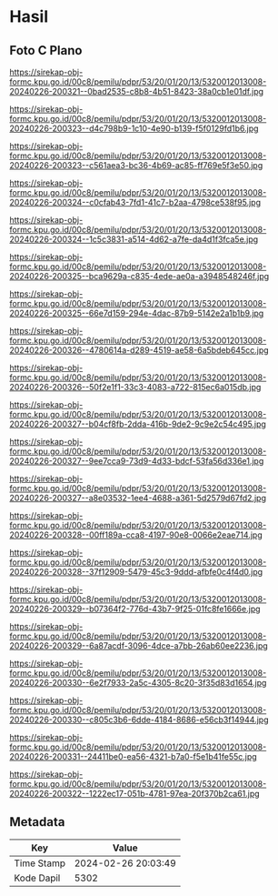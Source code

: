 # Hasil

## Foto C Plano

https://sirekap-obj-formc.kpu.go.id/00c8/pemilu/pdpr/53/20/01/20/13/5320012013008-20240226-200321--0bad2535-c8b8-4b51-8423-38a0cb1e01df.jpg

https://sirekap-obj-formc.kpu.go.id/00c8/pemilu/pdpr/53/20/01/20/13/5320012013008-20240226-200323--d4c798b9-1c10-4e90-b139-f5f0129fd1b6.jpg

https://sirekap-obj-formc.kpu.go.id/00c8/pemilu/pdpr/53/20/01/20/13/5320012013008-20240226-200323--c561aea3-bc36-4b69-ac85-ff769e5f3e50.jpg

https://sirekap-obj-formc.kpu.go.id/00c8/pemilu/pdpr/53/20/01/20/13/5320012013008-20240226-200324--c0cfab43-7fd1-41c7-b2aa-4798ce538f95.jpg

https://sirekap-obj-formc.kpu.go.id/00c8/pemilu/pdpr/53/20/01/20/13/5320012013008-20240226-200324--1c5c3831-a514-4d62-a7fe-da4d1f3fca5e.jpg

https://sirekap-obj-formc.kpu.go.id/00c8/pemilu/pdpr/53/20/01/20/13/5320012013008-20240226-200325--bca9629a-c835-4ede-ae0a-a3948548246f.jpg

https://sirekap-obj-formc.kpu.go.id/00c8/pemilu/pdpr/53/20/01/20/13/5320012013008-20240226-200325--66e7d159-294e-4dac-87b9-5142e2a1b1b9.jpg

https://sirekap-obj-formc.kpu.go.id/00c8/pemilu/pdpr/53/20/01/20/13/5320012013008-20240226-200326--4780614a-d289-4519-ae58-6a5bdeb645cc.jpg

https://sirekap-obj-formc.kpu.go.id/00c8/pemilu/pdpr/53/20/01/20/13/5320012013008-20240226-200326--50f2e1f1-33c3-4083-a722-815ec6a015db.jpg

https://sirekap-obj-formc.kpu.go.id/00c8/pemilu/pdpr/53/20/01/20/13/5320012013008-20240226-200327--b04cf8fb-2dda-416b-9de2-9c9e2c54c495.jpg

https://sirekap-obj-formc.kpu.go.id/00c8/pemilu/pdpr/53/20/01/20/13/5320012013008-20240226-200327--9ee7cca9-73d9-4d33-bdcf-53fa56d336e1.jpg

https://sirekap-obj-formc.kpu.go.id/00c8/pemilu/pdpr/53/20/01/20/13/5320012013008-20240226-200327--a8e03532-1ee4-4688-a361-5d2579d67fd2.jpg

https://sirekap-obj-formc.kpu.go.id/00c8/pemilu/pdpr/53/20/01/20/13/5320012013008-20240226-200328--00ff189a-cca8-4197-90e8-0066e2eae714.jpg

https://sirekap-obj-formc.kpu.go.id/00c8/pemilu/pdpr/53/20/01/20/13/5320012013008-20240226-200328--37f12909-5479-45c3-9ddd-afbfe0c4f4d0.jpg

https://sirekap-obj-formc.kpu.go.id/00c8/pemilu/pdpr/53/20/01/20/13/5320012013008-20240226-200329--b07364f2-776d-43b7-9f25-01fc8fe1666e.jpg

https://sirekap-obj-formc.kpu.go.id/00c8/pemilu/pdpr/53/20/01/20/13/5320012013008-20240226-200329--6a87acdf-3096-4dce-a7bb-26ab60ee2236.jpg

https://sirekap-obj-formc.kpu.go.id/00c8/pemilu/pdpr/53/20/01/20/13/5320012013008-20240226-200330--6e2f7933-2a5c-4305-8c20-3f35d83d1654.jpg

https://sirekap-obj-formc.kpu.go.id/00c8/pemilu/pdpr/53/20/01/20/13/5320012013008-20240226-200330--c805c3b6-6dde-4184-8686-e56cb3f14944.jpg

https://sirekap-obj-formc.kpu.go.id/00c8/pemilu/pdpr/53/20/01/20/13/5320012013008-20240226-200331--24411be0-ea56-4321-b7a0-f5e1b41fe55c.jpg

https://sirekap-obj-formc.kpu.go.id/00c8/pemilu/pdpr/53/20/01/20/13/5320012013008-20240226-200322--1222ec17-051b-4781-97ea-20f370b2ca61.jpg


## Metadata

| Key        | Value               |
| ---------- | ------------------- |
| Time Stamp | 2024-02-26 20:03:49 |
| Kode Dapil | 5302                |



